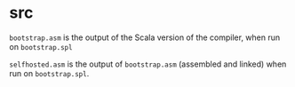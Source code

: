# src

`bootstrap.asm` is the output of the Scala version of the compiler, when run on `bootstrap.spl`

`selfhosted.asm` is the output of `bootstrap.asm` (assembled and linked) when run on `bootstrap.spl`. 
